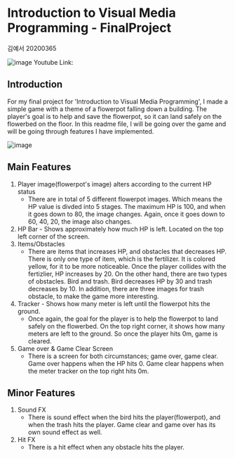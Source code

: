 # Introduction to Visual Media Programming - FinalProject
김예서 20200365

![image](https://github.com/marivita126/VMP_FinalProject/assets/89694409/d026d690-5f53-44fa-b32c-a93161b26671)
Youtube Link:

## Introduction
For my final project for 'Introduction to Visual Media Programming', I made a simple game with a theme of a flowerpot falling down a building. The player's goal is to help and save the flowerpot, so it can land safely on the flowerbed on the floor. In this readme file, I will be going over the game and will be going through features I have implemented.

![image](https://github.com/marivita126/VMP_FinalProject/assets/89694409/0faca482-5ccd-4086-9d1a-81d668a758f5)

## Main Features
1. Player image(flowerpot's image) alters according to the current HP status
    - There are in total of 5 different flowerpot images. Which means the HP value is divded into 5 stages. The maximum HP is 100, and when it goes down to 80, the image changes. Again, once it goes down to 60, 40, 20, the image also changes.
3. HP Bar - Shows approximately how much HP is left. Located on the top left corner of the screen.
4. Items/Obstacles
    - There are items that increases HP, and obstacles that decreases HP. There is only one type of item, which is the fertilizer. It is colored yellow, for it to be more noticeable. Once the player collides with the fertizlier, HP increases by 20. On the other hand, there are two types of obstacles. Bird and trash. Bird decreases HP by 30 and trash decreases by 10. In addition, there are three images for trash obstacle, to make the game more interesting. 
5. Tracker - Shows how many meter is left until the flowerpot hits the ground.
    - Once again, the goal for the player is to help the flowerpot to land safely on the flowerbed. On the top right corner, it shows how many meters are left to the ground. So once the player hits 0m, game is cleared. 
6. Game over & Game Clear Screen
    - There is a screen for both circumstances; game over, game clear. Game over happens when the HP hits 0. Game clear happens when the meter tracker on the top right hits 0m.



## Minor Features
1. Sound FX
    - There is sound effect when the bird hits the player(flowerpot), and when the trash hits the player. Game clear and game over has its own sound effect as well.
2. Hit FX
    - There is a hit effect when any obstacle hits the player.

